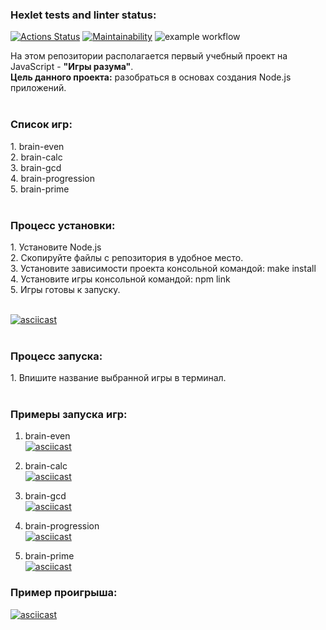 ### Hexlet tests and linter status:
[![Actions Status](https://github.com/Andrew52F/frontend-project-lvl1/workflows/hexlet-check/badge.svg)](https://github.com/Andrew52F/frontend-project-lvl1/actions)
[![Maintainability](https://api.codeclimate.com/v1/badges/73f47821c331f4d6090e/maintainability)](https://codeclimate.com/github/Andrew52F/frontend-project-lvl1/maintainability)
![example workflow](https://github.com/Difuster/frontend-project-lvl1/actions/workflows/linter.yml/badge.svg)

На этом репозитории располагается первый учебный проект на JavaScript - <b>"Игры разума"</b>.<br>
<b>Цель данного проекта:</b> разобраться в основах создания Node.js приложений.<br>
<br>
<h3><b>Список игр:</b></h3>
1. brain-even<br>
2. brain-calc<br>
3. brain-gcd<br>
4. brain-progression<br>
5. brain-prime<br>
<br>
<h3><b>Процесс установки:</b></h3>
1. Установите Node.js<br>
2. Скопируйте файлы с репозитория в удобное место.<br>
3. Установите зависимости проекта консольной командой: make install<br>
4. Установите игры консольной командой: npm link<br>
5. Игры готовы к запуску.<br>
<br>

[![asciicast](https://asciinema.org/a/zOifZTojMU0rAgBlVJdirlYUL.svg)](https://asciinema.org/a/zOifZTojMU0rAgBlVJdirlYUL)
<br> <br>
<h3><b>Процесс запуска:</b></h3>
1. Впишите название выбранной игры в терминал.<br>
<br>
<h3><b>Примеры запуска игр:</b></h3>

1. brain-even<br>
[![asciicast](https://asciinema.org/a/cvWlD9bR5Zw3o2WVXGvtb8vA0.svg)](https://asciinema.org/a/cvWlD9bR5Zw3o2WVXGvtb8vA0)<br>

2. brain-calc<br>
[![asciicast](https://asciinema.org/a/h1wR0gxtBHxBqFwIzi5vAZztV.svg)](https://asciinema.org/a/h1wR0gxtBHxBqFwIzi5vAZztV)<br>

3. brain-gcd<br>
[![asciicast](https://asciinema.org/a/ukFB0A9iL7G6rqypgEOBxws1B.svg)](https://asciinema.org/a/ukFB0A9iL7G6rqypgEOBxws1B)<br>

4. brain-progression<br>
[![asciicast](https://asciinema.org/a/2HN00nKOJvcUY2nxaKJmsV1aH.svg)](https://asciinema.org/a/2HN00nKOJvcUY2nxaKJmsV1aH)<br>

5. brain-prime<br>
[![asciicast](https://asciinema.org/a/trjDZpccCQgO5ayk5ktHZ3ePr.svg)](https://asciinema.org/a/trjDZpccCQgO5ayk5ktHZ3ePr)<br>

<h3><b>Пример проигрыша:</b></h3>

[![asciicast](https://asciinema.org/a/ZpC1sjxlvRGzW68HY4PyFtkcT.svg)](https://asciinema.org/a/ZpC1sjxlvRGzW68HY4PyFtkcT)



